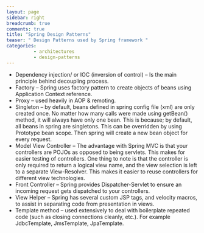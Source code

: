```yaml
---
layout: page
sidebar: right
breadcrumb: true
comments: true
title: "Spring Design Patterns"
teaser: " Design Patterns used by Spring framework "
categories:
          - architectures
          - design-patterns
---
```

-	Dependency injection/ or IOC (inversion of control) – Is the main principle behind decoupling process.
-	Factory – Spring uses factory pattern to create objects of beans using Application Context reference.
-	Proxy – used heavily in AOP & remoting.
-	Singleton – by default, beans defined in spring config file (xml) are only created once. No matter how many calls were made using getBean() method, it will always have only one bean. This is because; by default, all beans in spring are singletons.
This can be overridden by using Prototype bean scope. Then spring will create a new bean object for every request.
-	Model View Controller – The advantage with Spring MVC is that your controllers are POJOs as opposed to being servlets. This makes for easier testing of controllers. One thing to note is that the controller is only required to return a logical view name, and the view selection is left to a separate View-Resolver. This makes it easier to reuse controllers for different view technologies.
-	Front Controller – Spring provides Dispatcher-Servlet to ensure an incoming request gets dispatched to your controllers.
-	View Helper – Spring has several custom JSP tags, and velocity macros, to assist in separating code from presentation in views.
-	Template method – used extensively to deal with boilerplate repeated code (such as closing connections cleanly, etc.). For example JdbcTemplate, JmsTemplate, JpaTemplate.
